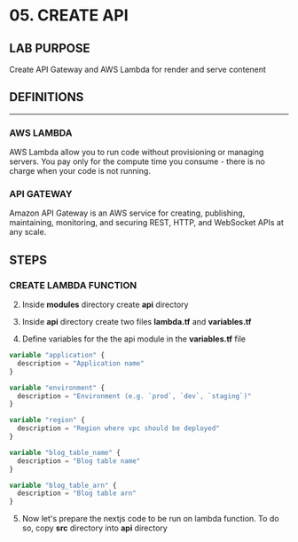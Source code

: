 # 05. CREATE API 

## LAB PURPOSE

Create API Gateway and AWS Lambda for render and serve contenent

## DEFINITIONS
----

### AWS LAMBDA

AWS Lambda allow you to run code without provisioning or managing servers. You pay only for the compute time you consume - there is no charge when your code is not running.

### API GATEWAY

Amazon API Gateway is an AWS service for creating, publishing, maintaining, monitoring, and securing REST, HTTP, and WebSocket APIs at any scale.

## STEPS

### CREATE LAMBDA FUNCTION

2. Inside **modules**  directory create **api** directory

3. Inside **api** directory create two files **lambda.tf** and **variables.tf**

4. Define variables for the the api module in the **variables.tf** file

```terraform
variable "application" {
  description = "Application name"
}

variable "environment" {
  description = "Environment (e.g. `prod`, `dev`, `staging`)"
}

variable "region" {
  description = "Region where vpc should be deployed"
}

variable "blog_table_name" {
  description = "Blog table name"
}

variable "blog_table_arn" {
  description = "Blog table arn"
}
```

5. Now let's prepare the nextjs code to be run on lambda function. To do so, copy **src** directory into **api** directory